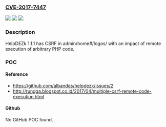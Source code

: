 ### [CVE-2017-7447](https://cve.mitre.org/cgi-bin/cvename.cgi?name=CVE-2017-7447)
![](https://img.shields.io/static/v1?label=Product&message=n%2Fa&color=blue)
![](https://img.shields.io/static/v1?label=Version&message=n%2Fa&color=blue)
![](https://img.shields.io/static/v1?label=Vulnerability&message=n%2Fa&color=brighgreen)

### Description

HelpDEZk 1.1.1 has CSRF in admin/home#/logos/ with an impact of remote execution of arbitrary PHP code.

### POC

#### Reference
- https://github.com/albandes/helpdezk/issues/2
- http://rungga.blogspot.co.id/2017/04/multiple-csrf-remote-code-execution.html

#### Github
No GitHub POC found.

